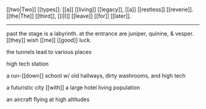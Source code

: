 [[two|Two]] [[types]]: [[a]] [[living]] [[legacy]], [[a]] [[restless]] [[reverie]]. [[the|The]] [[third]], [[i|I]] [[leave]] [[for]] [[later]].

* * *
past the stage is a labyrinth. at the entrance are juniper, quinine, & vesper. [[they]] wish [[me]] [[good]] luck.  
  
the tunnels lead to various places  
  
high tech station  
  
a run-[[down]] school w/ old hallways, dirty washrooms, and high tech  
  
a futuristic city [[with]] a large hotel living population  
  
an aircraft flying at high altitudes